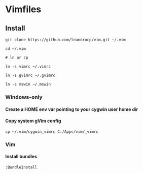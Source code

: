 # Vimfiles

## Install

    git clone https://github.com/leandrocp/vim.git ~/.vim

    cd ~/.vim

    # ln or cp

    ln -s vimrc ~/.vimrc

    ln -s gvimrc ~/.gvimrc

    ln -s mswin ~/.mswin

### Windows-only

#### Create a HOME env var pointing to your cygwin user home dir

#### Copy system gVim config

    cp ~/.vim/cygwin_vimrc C:/Apps/vim/_vimrc

### Vim

#### Install bundles

    :BundleInstall
